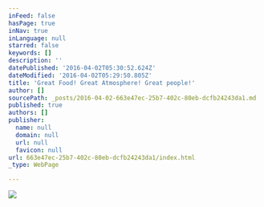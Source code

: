 ```yaml
---
inFeed: false
hasPage: true
inNav: true
inLanguage: null
starred: false
keywords: []
description: ''
datePublished: '2016-04-02T05:30:52.624Z'
dateModified: '2016-04-02T05:29:50.805Z'
title: 'Great Food! Great Atmosphere! Great people!'
author: []
sourcePath: _posts/2016-04-02-663e47ec-25b7-402c-80eb-dcfb24243da1.md
published: true
authors: []
publisher:
  name: null
  domain: null
  url: null
  favicon: null
url: 663e47ec-25b7-402c-80eb-dcfb24243da1/index.html
_type: WebPage

---
```

![](https://the-grid-user-content.s3-us-west-2.amazonaws.com/11c8c432-6fa9-4013-8e80-24d184ef0e7b.jpg)